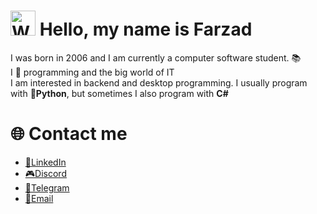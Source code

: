 <h1><img src="https://raw.githubusercontent.com/Tarikul-Islam-Anik/Animated-Fluent-Emojis/master/Emojis/Hand%20gestures/Waving%20Hand.png" alt="Waving Hand" width="40" height="40" /> Hello, my name is Farzad</h1>
<p> I was born in 2006 and I am currently a computer software student. 📚<br>
I 💖 programming and the big world of IT <br>
I am interested in backend and desktop programming. I usually program with <b>🐍Python</b>, but sometimes I also program with <b>C#</b>
</p>

<h1>🌐 Contact me</h1>

- <a href="https://linkedin.com/in/f-ebrahimi">💼LinkedIn</a>
- <a href="https://discordapp.com/user/1006459247057436703">🎮Discord</a>
- <a href="https://t.me/farzadoxo">🚀Telegram</a>
- <a href="mailto:farzadebrahimi.oxo@gmail.com">📧Email</a>

